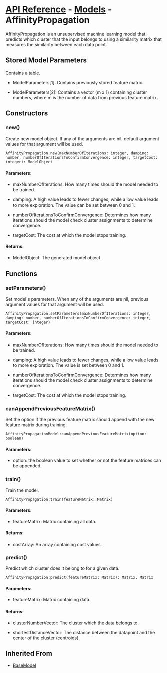 # [API Reference](../../API.md) - [Models](../Models.md) - AffinityPropagation

AffinityPropagation is an unsupervised machine learning model that predicts which cluster that the input belongs to using a similarity matrix that measures the similarity between each data point.

## Stored Model Parameters

Contains a table.  

* ModelParameters[1]: Contains previously stored feature matrix.

* ModelParameters[2]: Contains a vector (m x 1) containing cluster numbers, where m is the number of data from previous feature matrix.

## Constructors

### new()

Create new model object. If any of the arguments are nil, default argument values for that argument will be used.

```
AffinityPropagation.new(maxNumberOfIterations: integer, damping: number, numberOfIterationsToConfirmConvergence: integer, targetCost: integer): ModelObject
```

#### Parameters:

* maxNumberOfIterations: How many times should the model needed to be trained.

* damping: A high value leads to fewer changes, while a low value leads to more exploration. The value can be set between 0 and 1.

* numberOfIterationsToConfirmConvergence: Determines how many iterations should the model check cluster assignments to determine convergence.

* targetCost: The cost at which the model stops training.

#### Returns:

* ModelObject: The generated model object.

## Functions

### setParameters()

Set model's parameters. When any of the arguments are nil, previous argument values for that argument will be used.

```
AffinityPropagation:setParameters(maxNumberOfIterations: integer, damping: number, numberOfIterationsToConfirmConvergence: integer, targetCost: integer)
```

#### Parameters:

* maxNumberOfIterations: How many times should the model needed to be trained.

* damping: A high value leads to fewer changes, while a low value leads to more exploration. The value is set between 0 and 1.

* numberOfIterationsToConfirmConvergence: Determines how many iterations should the model check cluster assignments to determine convergence.

* targetCost: The cost at which the model stops training.

### canAppendPreviousFeatureMatrix()

Set the option if the previous feature matrix should append with the new feature matrix during training.

```
AffinityPropagationModel:canAppendPreviousFeatureMatrix(option: boolean)
```

#### Parameters:

* option: the boolean value to set whether or not the feature matrices can be appended.

### train()

Train the model.

```
AffinityPropagation:train(featureMatrix: Matrix)
```

#### Parameters:

* featureMatrix: Matrix containing all data.

#### Returns:

* costArray: An array containing cost values.

### predict()

Predict which cluster does it belong to for a given data.

```
AffinityPropagation:predict(featureMatrix: Matrix): Matrix, Matrix
```

#### Parameters:

* featureMatrix: Matrix containing data.

#### Returns:

* clusterNumberVector: The cluster which the data belongs to.

* shortestDistanceVector: The distance between the datapoint and the center of the cluster (centroids).

## Inherited From

* [BaseModel](BaseModel.md)
